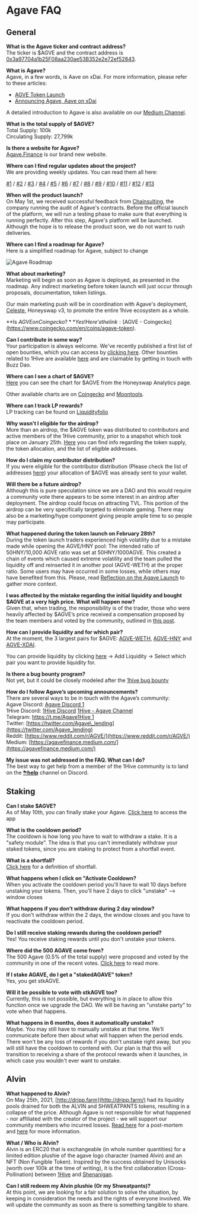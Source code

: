 # Agave FAQ

## General

**What is the Agave ticker and contract address?**  
The ticker is $AGVE and the contract address is [0x3a97704a1b25F08aa230ae53B352e2e72ef52843](https://blockscout.com/poa/xdai/address/0x3a97704a1b25F08aa230ae53B352e2e72ef52843/transactions).

**What is Agave?**  
Agave, in a few words, is Aave on xDai. For more information, please refer to these articles:

* [AGVE Token Launch](https://forum.1hive.org/t/ag-token-launch/2108)
* [Announcing Agave, Aave on xDai](https://forum.1hive.org/t/announcing-agaave-aave-on-xdai/1792)

A detailed introduction to Agave is also available on our [Medium Channel](https://agavefinance.medium.com/introduction-to-agave-7ea3d9b54f84).

**What is the total supply of $AGVE?**  
Total Supply: 100k  
Circulating Supply: 27,799k

**Is there a website for Agave?**  
[Agave.Finance](https://agave.finance/) is our brand new website.

**Where can I find regular updates about the project?**  
We are providing weekly updates. You can read them all here:

[\#1](https://medium.com/agavefinance/agave-development-update-65a8e0baba83) / [\#2](https://medium.com/agavefinance/agave-development-update-2-a8e92727483b) / [\#3](https://medium.com/agavefinance/agave-development-update-week-of-april-17-2021-99f5b5fd2821) / [\#4](https://medium.com/agavefinance/agave-development-update-4-3a0984d95983) / [\#5](https://medium.com/agavefinance/agave-development-updates-5-1-8-may-2021-5ec91ca0b301) / [\#6](https://medium.com/agavefinance/agave-development-updates-6-8-14-may-2021-524bea4ee5d8) / [\#7](https://medium.com/agavefinance/agave-development-updates-7-9-21-may-2021-415932cd959e) / [\#8](https://medium.com/agavefinance/agave-development-updates-8-21-28-may-2021-9e2bb95c3210) / [\#9](https://medium.com/agavefinance/agave-development-update-9-28-may-04-june-2021-a87353f4ea9)  / [\#10](https://medium.com/agavefinance/agave-development-update-10-04-11-june-2021-85788483443f) / [\#11](https://medium.com/agavefinance/agave-development-update-11-11-18-june-2021-27672f402418) / [\#12](https://medium.com/agavefinance/agave-development-update-12-19-25-june-2021-771fb2b6b026) / [\#13](https://medium.com/agavefinance/agave-development-update-13-26-june-3-july-2021-b6cc74903a98)

**When will the product launch?**  
On May 1st, we received successful feedback from [Chainsulting](https://chainsulting.de/), the company running the audit of Agave's contracts. Before the official launch of the platform, we will run a testing phase to make sure that everything is running perfectly. After this step, Agave's platform will be launched. Although the hope is to release the product soon, we do not want to rush deliveries.

**Where can I find a roadmap for Agave?**  
Here is a simplified roadmap for Agave, subject to change

![Agave Roadmap](../.gitbook/assets/image0.png)

**What about marketing?**  
Marketing will begin as soon as Agave is deployed, as presented in the roadmap. Any indirect marketing before token launch will just occur through proposals, documentation, token listings.

Our main marketing push will be in coordination with Agave's deployment, [Celeste](https://1hive.gitbook.io/celeste/), Honeyswap v3, to promote the entire 1hive ecosystem as a whole.

**Is $AGVE on Coingecko?**  
Yes! Here’s the link: [$AGVE - Coingecko](https://www.coingecko.com/en/coins/agave-token).

**Can I contribute in some way?**  
Your participation is always welcome. We've recently published a first list of open bounties, which you can access by [clicking here](https://forum.1hive.org/t/agave-bounty-board-subject-to-changes/4038). Other bounties related to 1Hive are available [here](https://www.notion.so/3e13ef2a5d614a828b684640af2212b4?v=20b21ead637341faa87416b85202b584) and are claimable by getting in touch with Buzz Dao.

**Where can I see a chart of $AGVE?**  
[Here](https://info.honeyswap.org/token/0x3a97704a1b25f08aa230ae53b352e2e72ef52843) you can see the chart for $AGVE from the Honeyswap Analytics page.

Other available charts are on [Coingecko](https://www.coingecko.com/en/coins/agave-token) and [Moontools](https://app.moontools.io/pairs/honeyswap/0x0e3e9cceb13c9f8c6faf7a0f00f872d6291630de).

**Where can I track LP rewards?**  
LP tracking can be found on [Liquidityfolio](https://www.liquidityfolio.com/)

**Why wasn’t I eligible for the airdrop?**  
More than an airdrop, the $AGVE token was distributed to contributors and active members of the 1Hive community, prior to a snapshot which took place on January 25th. [Here](https://forum.1hive.org/t/agave-contributor-distribution-announcement/2373) you can find info regarding the token supply, the token allocation, and the list of eligible addresses.

**How do I claim my contributor distribution?**  
If you were eligible for the contributor distribution \(Please check the list of addresses [here](https://pastebin.com/hjYcbK1k)\) your allocation of $AGVE was already sent to your wallet.

**Will there be a future airdrop?**  
Although this is pure speculation since we are a DAO and this would require a community vote there appears to be some interest in an airdrop after deployment. The airdrop could focus on attracting TVL. This portion of the airdrop can be very specifically targeted to eliminate gaming. There may also be a marketing/hype component giving people ample time to so people may participate.

**What happened during the token launch on February 28th?**  
During the token launch traders experienced high volatility due to a mistake made while opening the AGVE/HNY pool: The intended ratio of 50HNY/10,000 AGVE ratio was set at 50HNY/1000AGVE. This created a chain of events which caused extreme volatility and the team pulled the liquidity off and reinserted it in another pool \(AGVE-WETH\) at the proper ratio. Some users may have occurred in some losses, while others may have benefited from this. Please, read [Reflection on the Agave Launch](https://forum.1hive.org/t/reflection-on-the-agave-launch/2517) to gather more context.

**I was affected by the mistake regarding the initial liquidity and bought $AGVE at a very high price. What will happen now?**  
Given that, when trading, the responsibility is of the trader, those who were heavily affected by $AGVE’s price received a compensation proposed by the team members and voted by the community, outlined in [this post](https://forum.1hive.org/t/agave-reparations-proposal/2822).

**How can I provide liquidity and for which pair?**  
At the moment, the 3 largest pairs for $AGVE: [AGVE-WETH](https://info.honeyswap.org/pair/0xeba7cc57e6f745b8d5cab829e07346c65393d78e), [AGVE-HNY](https://info.honeyswap.org/pair/0x50a4867aee9cafd6ddc84de3ce59df027cb29084) and [AGVE-XDAI](https://info.honeyswap.org/pair/0x0e3e9cceb13c9f8c6faf7a0f00f872d6291630de).

You can provide liquidity by clicking [here](https://app.honeyswap.org/#/pool) → Add Liquidity → Select which pair you want to provide liquidity for.

**Is there a bug bounty program?**  
Not yet, but it could be closely modeled after the [1hive bug bounty](../developers/security/#bug-bounty)

**How do I follow Agave’s upcoming announcements?**  
There are several ways to be in touch with the Agave’s community:  
Agave Discord: [Agave Discord 1](https://discord.com/channels/816889381737725963/816889382850134027)  
1Hive Discord: [1Hive Discord](https://discord.com/invite/xTZjbRjc8t) [1Hive - Agave Channel](https://discord.com/channels/698287700834517064/813823983120023583)  
Telegram: [https://t.me/Agave1Hive 1](https://t.me/Agave1Hive)  
Twitter: [https://twitter.com/Agave\_lending](https://twitter.com/Agave_lending)  
Reddit: [https://www.reddit.com/r/AGVE/](https://www.reddit.com/r/AGVE/)  
Medium: [https://agavefinance.medium.com/](https://agavefinance.medium.com/)

**My issue was not addressed in the FAQ. What can I do?**  
The best way to get help from a member of the 1Hive community is to land on the [⛈**help**](https://discord.gg/3AjG7XvRJZ) channel on Discord.

## Staking

**Can I stake $AGVE?**  
As of May 10th, you can finally stake your Agave. [Click here](https://app.agave.finance/#/stake) to access the app

**What is the cooldown period?**  
The cooldown is how long you have to wait to withdraw a stake. It is a "safety module". The idea is that you can't immediately withdraw your staked tokens, since you are staking to protect from a shortfall event.

**What is a shortfall?**  
[Click here](https://www.investopedia.com/terms/s/shortfall.asp) for a definition of shortfall.

**What happens when I click on "Activate Cooldown?**  
When you activate the cooldown period you'll have to wait 10 days before unstaking your tokens. Then, you'll have 2 days to click "unstake" --&gt; window closes

**What happens if you don’t withdraw during 2 day window?**  
If you don't withdraw within the 2 days, the window closes and you have to reactivate the cooldown period.

**Do I still receive staking rewards during the cooldown period?**  
Yes! You receive staking rewards until you don't unstake your tokens.

**Where did the 500 AGAVE come from?**  
The 500 Agave \(0.5% of the total supply\) were proposed and voted by the community in one of the recent votes. [Click here](https://forum.1hive.org/t/agave-votes-apr-22/3489) to read more.

**If I stake AGAVE, do I get a "stakedAGAVE" token?**  
Yes, you get stkAGVE.

**Will it be possible to vote with stkAGVE too?**  
Currently, this is not possible, but everything is in place to allow this function once we upgrade the DAO. We will be having an "unstake party" to vote when that happens.

**What happens in 6 months, does it automatically unstake?**  
Maybe. You may still have to manually unstake at that time. We’ll communicate before then about what will happen when the period ends. There won't be any loss of rewards if you don't unstake right away, but you will still have the cooldown to contend with. Our plan is that this will transition to receiving a share of the protocol rewards when it launches, in which case you wouldn't ever want to unstake.

## Alvin

**What happened to Alvin?**  
On May 25th, 2021, [http://dripp.farm](http://dripp.farm/) had its liquidity pools drained for both the ALVIN and SHWEATPANTS tokens, resulting in a collapse of the price. Although Agave is not responsible for what happened - nor affiliated with the creator of the project - we will support our community members who incurred losses. [Read here](https://forum.1hive.org/t/dripp-farm-a-retrospective/3895) for a post-mortem and [here](https://forum.1hive.org/t/alvin-and-the-dripp-ocalypse/3757) for more information.

**What / Who is Alvin?**  
Alvin is an ERC20 that is exchangeable \(in whole number quantities\) for a limited edition plushie of the agave logo character \(named Alvin\) and an NFT \(Non Fungible Token\). Inspired by the success obtained by Unisocks \(worth over 100k at the time of writing\), it is the first collaboration \(Cross-Pollination\) between [1Hive](https://1hive.org/) and [Shenanigan](https://she.energy/).

**Can I still redeem my Alvin plushie \(Or my Shweatpants\)?**  
At this point, we are looking for a fair solution to solve the situation, by keeping in consideration the needs and the rights of everyone involved. We will update the community as soon as there is something tangible to share.

